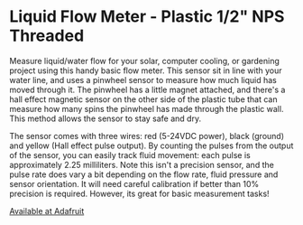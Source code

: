 # Liquid Flow Meter - Plastic 1/2" NPS Threaded

Measure liquid/water flow for your solar, computer cooling, or gardening project using this handy basic flow meter. This sensor sit in line with your water line, and uses a pinwheel sensor to measure how much liquid has moved through it. The pinwheel has a little magnet attached, and there's a hall effect magnetic sensor on the other side of the plastic tube that can measure how many spins the pinwheel has made through the plastic wall. This method allows the sensor to stay safe and dry.

The sensor comes with three wires: red (5-24VDC power), black (ground) and yellow (Hall effect pulse output). By counting the pulses from the output of the sensor, you can easily track fluid movement: each pulse is approximately 2.25 milliliters. Note this isn't a precision sensor, and the pulse rate does vary a bit depending on the flow rate, fluid pressure and sensor orientation. It will need careful calibration if better than 10% precision is required. However, its great for basic measurement tasks!

[Available at Adafruit](https://www.adafruit.com/product/828 "Adafruit Store")
